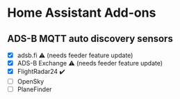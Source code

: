 # Home Assistant Add-ons

## ADS-B MQTT auto discovery sensors

- [x] adsb.fi :warning: (needs feeder feature update)
- [x] ADS-B Exchange :warning: (needs feeder feature update)
- [x] FlightRadar24 :heavy_check_mark:
- [ ] OpenSky
- [ ] PlaneFinder

